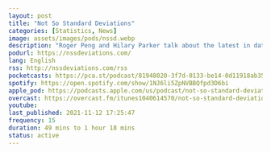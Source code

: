 ```yaml
---
layout: post
title: "Not So Standard Deviations"
categories: [Statistics, News]
image: assets/images/pods/nssd.webp
description: "Roger Peng and Hilary Parker talk about the latest in data science and data analysis in academia and industry."
podurl: https://nssdeviations.com/
lang: English
rss: http://nssdeviations.com/rss
pocketcasts: https://pca.st/podcast/81948020-3f7d-0133-be14-0d11918ab357
spotify: https://open.spotify.com/show/1NJ6li5ZpNVBBQfpd3D6bi
apple_pod: https://podcasts.apple.com/us/podcast/not-so-standard-deviations/id1040614570
overcast: https://overcast.fm/itunes1040614570/not-so-standard-deviations
youtube:
last_published: 2021-11-12 17:25:47
frequency: 15
duration: 49 mins to 1 hour 18 mins
status: active
---
```

